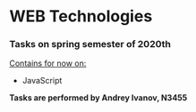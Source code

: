 # WEB Technologies
### Tasks on spring semester of 2020th

<u>Contains for now on:</u>
- JavaScript


__Tasks are performed by Andrey Ivanov, N3455__